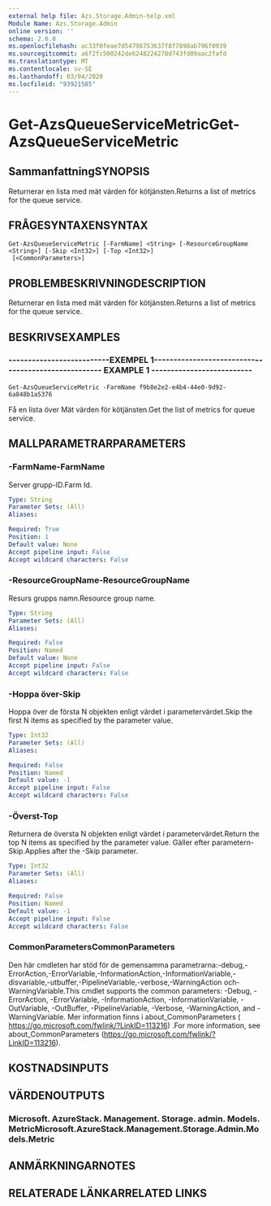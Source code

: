 ```yaml
---
external help file: Azs.Storage.Admin-help.xml
Module Name: Azs.Storage.Admin
online version: ''
schema: 2.0.0
ms.openlocfilehash: ac33f0feae7d54798753637f8f7898ab796f0939
ms.sourcegitcommit: a6f2fc500242de6248224278d743fd09aac2fafd
ms.translationtype: MT
ms.contentlocale: sv-SE
ms.lasthandoff: 03/04/2020
ms.locfileid: "93921585"
---
```

# <span data-ttu-id="79c66-101">Get-AzsQueueServiceMetric</span><span class="sxs-lookup"><span data-stu-id="79c66-101">Get-AzsQueueServiceMetric</span></span>

## <span data-ttu-id="79c66-102">Sammanfattning</span><span class="sxs-lookup"><span data-stu-id="79c66-102">SYNOPSIS</span></span>
<span data-ttu-id="79c66-103">Returnerar en lista med mät värden för kötjänsten.</span><span class="sxs-lookup"><span data-stu-id="79c66-103">Returns a list of metrics for the queue service.</span></span>

## <span data-ttu-id="79c66-104">FRÅGESYNTAXEN</span><span class="sxs-lookup"><span data-stu-id="79c66-104">SYNTAX</span></span>

```
Get-AzsQueueServiceMetric [-FarmName] <String> [-ResourceGroupName <String>] [-Skip <Int32>] [-Top <Int32>]
 [<CommonParameters>]
```

## <span data-ttu-id="79c66-105">PROBLEMBESKRIVNING</span><span class="sxs-lookup"><span data-stu-id="79c66-105">DESCRIPTION</span></span>
<span data-ttu-id="79c66-106">Returnerar en lista med mät värden för kötjänsten.</span><span class="sxs-lookup"><span data-stu-id="79c66-106">Returns a list of metrics for the queue service.</span></span>

## <span data-ttu-id="79c66-107">BESKRIVS</span><span class="sxs-lookup"><span data-stu-id="79c66-107">EXAMPLES</span></span>

### <span data-ttu-id="79c66-108">--------------------------EXEMPEL 1--------------------------</span><span class="sxs-lookup"><span data-stu-id="79c66-108">-------------------------- EXAMPLE 1 --------------------------</span></span>
```
Get-AzsQueueServiceMetric -FarmName f9b8e2e2-e4b4-44e0-9d92-6a848b1a5376
```

<span data-ttu-id="79c66-109">Få en lista över Mät värden för kötjänsten.</span><span class="sxs-lookup"><span data-stu-id="79c66-109">Get the list of metrics for queue service.</span></span>

## <span data-ttu-id="79c66-110">MALLPARAMETRAR</span><span class="sxs-lookup"><span data-stu-id="79c66-110">PARAMETERS</span></span>

### <span data-ttu-id="79c66-111">-FarmName</span><span class="sxs-lookup"><span data-stu-id="79c66-111">-FarmName</span></span>
<span data-ttu-id="79c66-112">Server grupp-ID.</span><span class="sxs-lookup"><span data-stu-id="79c66-112">Farm Id.</span></span>

```yaml
Type: String
Parameter Sets: (All)
Aliases: 

Required: True
Position: 1
Default value: None
Accept pipeline input: False
Accept wildcard characters: False
```

### <span data-ttu-id="79c66-113">-ResourceGroupName</span><span class="sxs-lookup"><span data-stu-id="79c66-113">-ResourceGroupName</span></span>
<span data-ttu-id="79c66-114">Resurs grupps namn.</span><span class="sxs-lookup"><span data-stu-id="79c66-114">Resource group name.</span></span>

```yaml
Type: String
Parameter Sets: (All)
Aliases: 

Required: False
Position: Named
Default value: None
Accept pipeline input: False
Accept wildcard characters: False
```

### <span data-ttu-id="79c66-115">-Hoppa över</span><span class="sxs-lookup"><span data-stu-id="79c66-115">-Skip</span></span>
<span data-ttu-id="79c66-116">Hoppa över de första N objekten enligt värdet i parametervärdet.</span><span class="sxs-lookup"><span data-stu-id="79c66-116">Skip the first N items as specified by the parameter value.</span></span>

```yaml
Type: Int32
Parameter Sets: (All)
Aliases: 

Required: False
Position: Named
Default value: -1
Accept pipeline input: False
Accept wildcard characters: False
```

### <span data-ttu-id="79c66-117">-Överst</span><span class="sxs-lookup"><span data-stu-id="79c66-117">-Top</span></span>
<span data-ttu-id="79c66-118">Returnera de översta N objekten enligt värdet i parametervärdet.</span><span class="sxs-lookup"><span data-stu-id="79c66-118">Return the top N items as specified by the parameter value.</span></span>
<span data-ttu-id="79c66-119">Gäller efter parametern-Skip.</span><span class="sxs-lookup"><span data-stu-id="79c66-119">Applies after the -Skip parameter.</span></span>

```yaml
Type: Int32
Parameter Sets: (All)
Aliases: 

Required: False
Position: Named
Default value: -1
Accept pipeline input: False
Accept wildcard characters: False
```

### <span data-ttu-id="79c66-120">CommonParameters</span><span class="sxs-lookup"><span data-stu-id="79c66-120">CommonParameters</span></span>
<span data-ttu-id="79c66-121">Den här cmdleten har stöd för de gemensamma parametrarna:-debug,-ErrorAction,-ErrorVariable,-InformationAction,-InformationVariable,-disvariable,-utbuffer,-PipelineVariable,-verbose,-WarningAction och-WarningVariable.</span><span class="sxs-lookup"><span data-stu-id="79c66-121">This cmdlet supports the common parameters: -Debug, -ErrorAction, -ErrorVariable, -InformationAction, -InformationVariable, -OutVariable, -OutBuffer, -PipelineVariable, -Verbose, -WarningAction, and -WarningVariable.</span></span> <span data-ttu-id="79c66-122">Mer information finns i about_CommonParameters ( https://go.microsoft.com/fwlink/?LinkID=113216) .</span><span class="sxs-lookup"><span data-stu-id="79c66-122">For more information, see about_CommonParameters (https://go.microsoft.com/fwlink/?LinkID=113216).</span></span>

## <span data-ttu-id="79c66-123">KOSTNADS</span><span class="sxs-lookup"><span data-stu-id="79c66-123">INPUTS</span></span>

## <span data-ttu-id="79c66-124">VÄRDEN</span><span class="sxs-lookup"><span data-stu-id="79c66-124">OUTPUTS</span></span>

### <span data-ttu-id="79c66-125">Microsoft. AzureStack. Management. Storage. admin. Models. Metric</span><span class="sxs-lookup"><span data-stu-id="79c66-125">Microsoft.AzureStack.Management.Storage.Admin.Models.Metric</span></span>

## <span data-ttu-id="79c66-126">ANMÄRKNINGAR</span><span class="sxs-lookup"><span data-stu-id="79c66-126">NOTES</span></span>

## <span data-ttu-id="79c66-127">RELATERADE LÄNKAR</span><span class="sxs-lookup"><span data-stu-id="79c66-127">RELATED LINKS</span></span>

